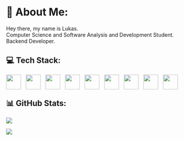 # 💫 About Me:
Hey there, my name is Lukas.<br>Computer Science and Software Analysis and Development Student.<br>Backend Developer.<br>


## 💻 Tech Stack:
<img
    align = "left"
    width = "40px"
    style = "padding-right: 10px;"
    src="https://cdn.jsdelivr.net/gh/devicons/devicon@latest/icons/java/java-original.svg"
/>
<img
    align = "left"
    width = "40px"
    style = "padding-right: 10px;"
    src="https://cdn.jsdelivr.net/gh/devicons/devicon@latest/icons/python/python-original.svg"
/>
<img
    align = "left"
    width = "40px"
    style = "padding-right: 10px;"
    src="https://cdn.jsdelivr.net/gh/devicons/devicon@latest/icons/html5/html5-original.svg"
/>
<img
    align = "left"
    width = "40px"
    style = "padding-right: 10px;"
    src="https://cdn.jsdelivr.net/gh/devicons/devicon@latest/icons/css3/css3-original.svg"
/>
<img
    align = "left"
    width = "40px"
    style = "padding-right: 10px;"
    src="https://cdn.jsdelivr.net/gh/devicons/devicon@latest/icons/javascript/javascript-original.svg"
/>
<img
    align = "left"
    width = "40px"
    style = "padding-right: 10px;"
    src="https://cdn.jsdelivr.net/gh/devicons/devicon@latest/icons/mysql/mysql-original.svg"
/>
<img
    align = "left"
    width = "40px"
    style = "padding-right: 10px;"
    src="https://cdn.jsdelivr.net/gh/devicons/devicon@latest/icons/git/git-original.svg"
/>
<img
    align = "left"
    width = "40px"
    style = "padding-right: 10px;"
    src="https://cdn.jsdelivr.net/gh/devicons/devicon@latest/icons/numpy/numpy-original.svg"
/>
<img
    align = "left"
    width = "40px"
    style = "padding-right: 10px;"
    src="https://cdn.jsdelivr.net/gh/devicons/devicon@latest/icons/archlinux/archlinux-original.svg"
/>
<br>
<br>
          
## 📊 GitHub Stats:
<img
src="https://github-readme-stats.vercel.app/api?username=lukxsz&show_icons=true&theme=blue_navy&bg_color=00000000&include_all_commits=true&count_private=false"
/>

<img
src="https://github-readme-stats.vercel.app/api/top-langs/?username=lukxsz&theme=blue_navy&&bg_color=00000000&include_all_commits=false&count_private=false&hide_progress=true"
/>


